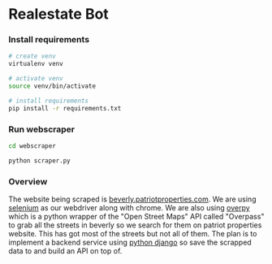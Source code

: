 # Realestate Bot

### Install requirements

```bash
# create venv 
virtualenv venv

# activate venv
source venv/bin/activate

# install requirements
pip install -r requirements.txt
```

### Run webscraper
```bash
cd webscraper

python scraper.py
```

### Overview

The website being scraped is [beverly.patriotproperties.com](https://beverly.patriotproperties.com). We are using [selenium](https://selenium-python.readthedocs.io/getting-started.html) as our webdriver along with chrome. We are also using [overpy](https://pypi.org/project/overpy/) which is a python wrapper of the "Open Street Maps" API called "Overpass" to grab all the streets in beverly so we search for them on patriot properties website. This has got most of the streets but not all of them. The plan is to implement a backend service using [python django](https://docs.djangoproject.com/en/5.1/) so save the scrapped data to and build an API on top of.
